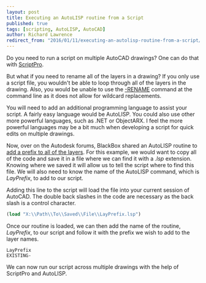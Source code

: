 ```yaml
---
layout: post
title: Executing an AutoLISP routine from a Script
published: true
tags: [scripting, AutoLISP, AutoCAD]
author: Richard Lawrence
redirect_from: "2016/01/11/executing-an-autolisp-routine-from-a-script//"
---
```

Do you need to run a script on multiple AutoCAD drawings?  One can do that with [ScriptPro](https://knowledge.autodesk.com/support/autocad/downloads/caas/downloads/content/autodesk-customization-conversion-tools.html).

But what if you need to rename all of the layers in a drawing?  If you only use a script file, you wouldn't be able to loop through all of the layers in the drawing. Also, you would be unable to use the [-RENAME](http://help.autodesk.com/view/ACD/2016/ENU/?guid=GUID-3C68B0FF-A56F-401E-A58B-6174259252A6) command at the command line as it does not allow for wildcard replacements.

You will need to add an additional programming language to assist your script.  A fairly easy language would be AutoLISP.  You could also use other more powerful languages, such as .NET or ObjectARX. I feel the more powerful languages may be a bit much when developing a script for quick edits on multiple drawings.

Now, over on the Autodesk forums, BlackBox shared an AutoLISP routine to [add a prefix to all of the layers](https://forums.autodesk.com/t5/visual-lisp-autolisp-and-general/batch-rename-layer-lisp-for-autocad-mac/m-p/3876845#M310526).  For this example, we would want to copy all of the code and save it in a file where we can find it with a *.lsp* extension.  Knowing where we saved it will allow us to tell the script where to find this file.  We will also need to know the name of the AutoLISP command, which is *LayPrefix*, to add to our script.

Adding this line to the script will load the file into your current session of AutoCAD. The double back slashes in the code are necessary as the back slash is a control character.

```lisp
(load "X:\\Path\\To\\Saved\\File\\LayPrefix.lsp")
```

Once our routine is loaded, we can then add the name of the routine, *LayPrefix*, to our script and follow it with the prefix we wish to add to the layer names.

```text
LayPrefix
EXISTING-
```

We can now run our script across multiple drawings with the help of ScriptPro and AutoLISP.